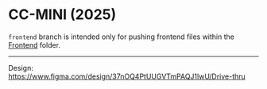 # CC-MINI (2025)

`frontend` branch is intended only for pushing frontend files within the [Frontend](Frontend/) folder.

---

Design: https://www.figma.com/design/37nOQ4PtUUGVTmPAQJ1lwU/Drive-thru
